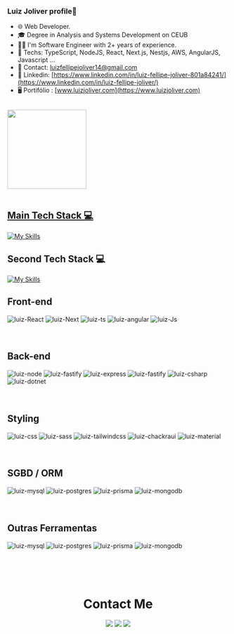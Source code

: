 ### Luiz Joliver profile👋
- 🌐 Web Developer.
- 🎓 Degree in Analysis and Systems Development on CEUB
- 👨‍💻 I'm Software Engineer with 2+ years of experience.
- 💚 Techs: TypeScript, NodeJS, React, Next.js, Nestjs, AWS, AngularJS, Javascript ...
- 📧 Contact: luizfellipejoliver14@gmail.com  
- 📮 Linkedin: [https://www.linkedin.com/in/luiz-fellipe-joliver-801a84241/](https://www.linkedin.com/in/luiz-fellipe-joliver/)
- 🖥️ Portifólio : [www.luizjoliver.com](https://www.luizjoliver.com)
##
<div>
  <a href="https://github.com/luizjoliver">
  <img height="180em" src="https://github-readme-stats.vercel.app/api?username=LuizJoliver&show_icons=true&theme=dark&include_all_commits=true&count_private=true"/>
</div>
<br/>
  </div>

   <h2>Main Tech Stack 💻</h2>
  <div style="display: inline_block">
   
   [![My Skills](https://skillicons.dev/icons?i=react,next,nodejs,nest,aws,typescript,postgres,tailwind,prisma&perline=3)](https://skillicons.dev)
</div>

 <h2>Second Tech Stack 💻</h2>
  <div style="display: inline_block">
   
   [![My Skills](https://skillicons.dev/icons?i=angular,mysql,cs,dotnet,mongodb,sass&perline=3)](https://skillicons.dev)
</div>

  <h2> Front-end </h2>
<div style="display: inline_block">
  <img align="center" alt="luiz-React"  src="https://img.shields.io/badge/React-20232A?style=for-the-badge&logo=react&logoColor=61DAFB">
  <img align="center" alt="luiz-Next"  src="https://img.shields.io/badge/next%20js-000000?style=for-the-badge&logo=nextdotjs&logoColor=white">
  <img align="center" alt="luiz-ts"  src="https://img.shields.io/badge/TypeScript-007ACC?style=for-the-badge&logo=typescript&logoColor=white">
  <img align="center" alt="luiz-angular"  src="https://img.shields.io/badge/Angular-DD0031?style=for-the-badge&logo=angular&logoColor=white">
  <img align="center" alt="luiz-Js"  src="https://img.shields.io/badge/JavaScript-323330?style=for-the-badge&logo=javascript&logoColor=F7DF1E">
  
</div>
<br/>
<br/>
<h2> Back-end </h2>
<div style="display: inline_block">
 
  <img align="center" alt="luiz-node"  src="https://img.shields.io/badge/Node%20js-339933?style=for-the-badge&logo=nodedotjs&logoColor=white">
  <img align="center" alt="luiz-fastify"  src="https://img.shields.io/badge/nestjs-E0234E?style=for-the-badge&logo=nestjs&logoColor=white">
  <img align="center" alt="luiz-express" src="https://img.shields.io/badge/Express%20js-000000?style=for-the-badge&logo=express&logoColor=white">
  <img align="center" alt="luiz-fastify"  src="https://img.shields.io/badge/fastify-202020?style=for-the-badge&logo=fastify&logoColor=white">
  <img align="center" alt="luiz-csharp"  src="https://img.shields.io/badge/C%23-239120?style=for-the-badge&logo=csharp&logoColor=white">
  <img align="center" alt="luiz-dotnet"  src="https://img.shields.io/badge/.NET-512BD4?style=for-the-badge&logo=.net&logoColor=white">
</div>
<br/>
<br/>
<h2> Styling </h2>
<div style="display: inline_block">
  <img align="center" alt="luiz-css"  src="https://img.shields.io/badge/CSS3-1572B6?style=for-the-badge&logo=css3&logoColor=white">
  <img align="center" alt="luiz-sass"  src="https://img.shields.io/badge/Sass-CC6699?style=for-the-badge&logo=sass&logoColor=white">
  <img align="center" alt="luiz-tailwindcss" src="https://img.shields.io/badge/Tailwind_CSS-38B2AC?style=for-the-badge&logo=tailwind-css&logoColor=white">
  <img align="center" alt="luiz-chackraui" src="https://img.shields.io/badge/Chakra--UI-319795?style=for-the-badge&logo=chakra-ui&logoColor=white">
   <img align="center" alt="luiz-material" src="https://img.shields.io/badge/shadcn%2Fui-000000?style=for-the-badge&logo=shadcnui&logoColor=white">
 

</div>
<br/>
<br/>
</div>
<h2> SGBD / ORM </h2>
<div style="display: inline_block">
  <img align="center" alt="luiz-mysql"  src="https://img.shields.io/badge/MySQL-005C84?style=for-the-badge&logo=mysql&logoColor=white">
  <img align="center" alt="luiz-postgres"  src="https://img.shields.io/badge/PostgreSQL-316192?style=for-the-badge&logo=postgresql&logoColor=white">
  <img align="center" alt="luiz-prisma"  src="https://img.shields.io/badge/Prisma-3982CE?style=for-the-badge&logo=Prisma&logoColor=white">
  <img align="center" alt="luiz-mongodb"  src="https://img.shields.io/badge/MongoDB-4EA94B?style=for-the-badge&logo=mongodb&logoColor=white">
</div>
<br/>
<br/>

<h2> Outras Ferramentas </h2>
<div style="display: inline_block">
  <img align="center" alt="luiz-mysql"  src="https://img.shields.io/badge/GIT-E44C30?style=for-the-badge&logo=git&logoColor=white">
  <img align="center" alt="luiz-postgres"  src="https://img.shields.io/badge/Docker-2CA5E0?style=for-the-badge&logo=docker&logoColor=white">
  <img align="center" alt="luiz-prisma"  src="https://img.shields.io/badge/Amazon_AWS-FF9900?style=for-the-badge&logo=amazonaws&logoColor=white">
  <img align="center" alt="luiz-mongodb"  src="https://img.shields.io/badge/Jest-C21325?style=for-the-badge&logo=jest&logoColor=white">
</div>




  
<br/>
<br/>
<br/>
<br/>
<h1 align="center" >Contact Me</h1>
 
 <div align="center">
  <a href="https://www.linkedin.com/in/luiz-fellipe-joliver-801a84241/" target="_blank"><img src="https://img.shields.io/badge/-LinkedIn-%230077B5?style=for-the-badge&logo=linkedin&logoColor=white" target="_blank"></a> 
 <a href = "mailto:luizfellipejoliver14@gmail.com"><img src="https://img.shields.io/badge/Gmail-D14836?style=for-the-badge&logo=gmail&logoColor=white" target="_blank"></a>
   <a href = "https://www.luizjoliver.com"><img src="https://img.shields.io/badge/Portfolio-255E63?style=for-the-badge&logo=About.me&logoColor=white" target="_blank"></a>
 </div>
  




